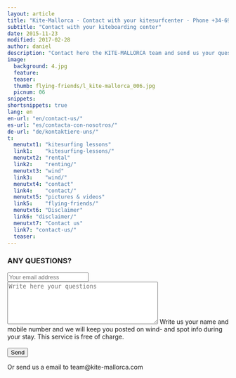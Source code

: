 ```yaml
---
layout: article
title: "Kite-Mallorca - Contact with your kitesurfcenter - Phone +34-696-264729"
subtitle: "Contact with your kiteboarding center"
date: 2015-11-23
modified: 2017-02-28
author: daniel
description: "Contact here the KITE-MALLORCA team and send us your questions!"
image:
  background: 4.jpg
  feature:
  teaser:
  thumb: flying-friends/l_kite-mallorca_006.jpg
  picnum: 06
snippets:
shortsnippets: true
lang: en
en-url: "en/contact-us/"
es-url: "es/contacta-con-nosotros/"
de-url: "de/kontaktiere-uns/"
t:
  menutxt1: "kitesurfing lessons"
  link1:    "kitesurfing-lessons/"
  menutxt2: "rental"
  link2:    "renting/"
  menutxt3: "wind"
  link3:    "wind/"
  menutxt4: "contact"
  link4:    "contact/"
  menutxt5: "pictures & videos"
  link5:    "flying-friends/"
  menutxt6: "Disclaimer"
  link6: "disclaimer/"
  menutxt7: "Contact us"
  link7: "contact-us/"
  teaser:
---
```


### ANY QUESTIONS?

<form method="POST" action="https://formspree.io/team@kite-mallorca.com">
  <input type="email" name="_replyto" placeholder="Your email address" required>
  <input type="hidden" name="_subject" value="Information regarding kitesurfing lessons and/or rental">
  <textarea name="body" cols="40" rows="6" placeholder="Write here your questions"></textarea>
  <span>Write us your name and mobile number and we will keep you posted on wind- and spot info during your stay. This service is free of charge.</span><br><br>
  <input type="hidden" name="_next" value="{{ site.url }}/en/thanks">
  <input type="submit" value="Send">
</form>
Or send us a email to <span style="unicode-bidi:bidi-override; direction: rtl;">moc.acrollam-etik@maet</span>
